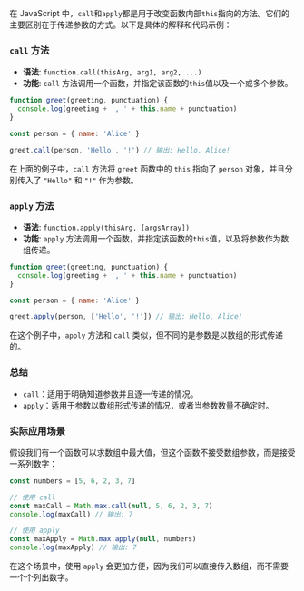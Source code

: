 在 JavaScript 中，`call`和`apply`都是用于改变函数内部`this`指向的方法。它们的主要区别在于传递参数的方式。以下是具体的解释和代码示例：

### `call` 方法

- **语法**: `function.call(thisArg, arg1, arg2, ...)`
- **功能**: `call` 方法调用一个函数，并指定该函数的`this`值以及一个或多个参数。

```javascript
function greet(greeting, punctuation) {
  console.log(greeting + ', ' + this.name + punctuation)
}

const person = { name: 'Alice' }

greet.call(person, 'Hello', '!') // 输出: Hello, Alice!
```

在上面的例子中，`call` 方法将 `greet` 函数中的 `this` 指向了 `person` 对象，并且分别传入了 `"Hello"` 和 `"!"` 作为参数。

### `apply` 方法

- **语法**: `function.apply(thisArg, [argsArray])`
- **功能**: `apply` 方法调用一个函数，并指定该函数的`this`值，以及将参数作为数组传递。

```javascript
function greet(greeting, punctuation) {
  console.log(greeting + ', ' + this.name + punctuation)
}

const person = { name: 'Alice' }

greet.apply(person, ['Hello', '!']) // 输出: Hello, Alice!
```

在这个例子中，`apply` 方法和 `call` 类似，但不同的是参数是以数组的形式传递的。

### 总结

- `call`：适用于明确知道参数并且逐一传递的情况。
- `apply`：适用于参数以数组形式传递的情况，或者当参数数量不确定时。

### 实际应用场景

假设我们有一个函数可以求数组中最大值，但这个函数不接受数组参数，而是接受一系列数字：

```javascript
const numbers = [5, 6, 2, 3, 7]

// 使用 call
const maxCall = Math.max.call(null, 5, 6, 2, 3, 7)
console.log(maxCall) // 输出: 7

// 使用 apply
const maxApply = Math.max.apply(null, numbers)
console.log(maxApply) // 输出: 7
```

在这个场景中，使用 `apply` 会更加方便，因为我们可以直接传入数组，而不需要一个个列出数字。
